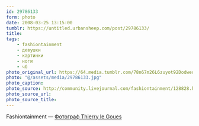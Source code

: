 ```yaml
---
id: 29786133
form: photo
date: 2008-03-25 13:15:00
tumblr: https://untitled.urbansheep.com/post/29786133/
title:
tags:
    - fashiontainment
    - девушки
    - картинки
    - ноги
    - чб
photo_original_url: https://64.media.tumblr.com/78n67m26L6zuyot92DodweqA_1280.jpg
photo: "@/assets/media/29786133.jpg"
photo_caption:
photo_source: http://community.livejournal.com/fashiontainment/128828.html
photo_source_url:
photo_source_title:
---
```


<p>Fashiontainment — <a href="http://community.livejournal.com/fashiontainment/128828.html">Фотограф Thierry le Goues</a></p>
